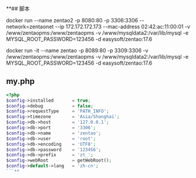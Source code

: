 **## 脚本

docker run --name zentao2 -p 8080:80 -p 3306:3306 --network=zentaonet --ip 172.172.172.173 --mac-address 02:42:ac:11:00:01 -v /www/zentaopms:/www/zentaopms -v /www/mysqldata2:/var/lib/mysql -e MYSQL_ROOT_PASSWORD=123456 -d easysoft/zentao:17.6

docker run -it --name zentao -p 8089:80 -p 3309:3306 -v /www/zentaopms:/www/zentaopms -v /www/mysqldata2:/var/lib/mysql -e MYSQL_ROOT_PASSWORD=123456 -d easysoft/zentao:17.6

## my.php

```php
<?php
$config->installed       = true;
$config->debug           = false;
$config->requestType     = 'PATH_INFO';
$config->timezone        = 'Asia/Shanghai';
$config->db->host        = '127.0.0.1';
$config->db->port        = '3306';
$config->db->name        = 'zentao';
$config->db->user        = 'root';
$config->db->encoding    = 'UTF8';
$config->db->password    = '123456';
$config->db->prefix      = 'zt_';
$config->webRoot         = getWebRoot();
$config->default->lang   = 'zh-cn';
```**





